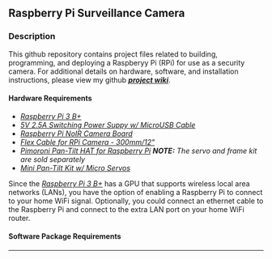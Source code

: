 ## Raspberry Pi Surveillance Camera

### Description
This github repository contains project files related to building, programming, and deploying a Raspberyy Pi (RPi) for use as a security camera. For additional details on hardware, software, and installation instructions, please view my github ***[project wiki][1]***.

#### Hardware Requirements
+ *[Raspberry Pi 3 B+][2]*
+ *[5V 2.5A Switching Power Suppy w/ MicroUSB Cable][3]*
+ *[Raspberry Pi NoIR Camera Board][4]*
+ *[Flex Cable for RPi Camera - 300mm/12"][5]*
+ *[Pimoroni Pan-Tilt HAT for Raspberry Pi][6]* ***NOTE:*** *The servo and frame kit are sold separately*
+ *[Mini Pan-Tilt Kit w/ Micro Servos][7]*

Since the *[Raspberry Pi 3 B+][2]* has a GPU that supports wireless local area networks (LANs), you have the option of enabling a Raspberry Pi to connect to your home WiFi signal. Optionally, you could connect an ethernet cable to the Raspberry Pi and connect to the extra LAN port on your home WiFi router. 

#### Software Package Requirements

---
[1]: https://github.com/Mrmachine3/RPiSec_Cam/wiki
[2]: https://tinyurl.com/yam29y4h
[3]: https://tinyurl.com/zfwq352
[4]: https://tinyurl.com/l8cuz6w
[5]: https://tinyurl.com/ycagt8h5
[6]: https://tinyurl.com/y9ny5knm
[7]: https://tinyurl.com/yd22q5s3
